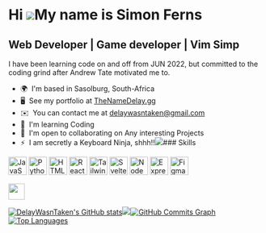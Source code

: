 # Hi ![](https://user-images.githubusercontent.com/18350557/176309783-0785949b-9127-417c-8b55-ab5a4333674e.gif)My name is Simon Ferns

## Web Developer | Game developer | Vim Simp

I have been learning code on and off from JUN 2022, but committed to the coding grind after Andrew Tate motivated me to.

- 🌍  I'm based in Sasolburg, South-Africa
- 🖥️  See my portfolio at [TheNameDelay.gg](http://TheNameDelay.gg)
- ✉️  You can contact me at [delaywasntaken@gmail.com](mailto:delaywasntaken@gmail.com)
- 🧠  I'm learning Coding
- 🤝  I'm open to collaborating on Any interesting Projects
- ⚡  I am secretly a Keyboard Ninja, shhh!!<a href="https://www.github.com/DelayWasnTaken" target="_blank" rel="noreferrer"><img
                  src="https://img.shields.io/github/followers/DelayWasnTaken?logo=github&style=for-the-badge&color=0891b2&labelColor=1c1917" /></a>### Skills
<p align="left">
<a href="https://developer.mozilla.org/en-US/docs/Web/JavaScript" target="_blank" rel="noreferrer"><img src="https://raw.githubusercontent.com/danielcranney/readme-generator/main/public/icons/skills/javascript-colored.svg" width="36" height="36" alt="JavaScript" /></a>
<a href="https://www.python.org/" target="_blank" rel="noreferrer"><img src="https://raw.githubusercontent.com/danielcranney/readme-generator/main/public/icons/skills/python-colored.svg" width="36" height="36" alt="Python" /></a>
<a href="https://developer.mozilla.org/en-US/docs/Glossary/HTML5" target="_blank" rel="noreferrer"><img src="https://raw.githubusercontent.com/danielcranney/readme-generator/main/public/icons/skills/html5-colored.svg" width="36" height="36" alt="HTML5" /></a>
<a href="https://reactjs.org/" target="_blank" rel="noreferrer"><img src="https://raw.githubusercontent.com/danielcranney/readme-generator/main/public/icons/skills/react-colored.svg" width="36" height="36" alt="React" /></a>
<a href="https://tailwindcss.com/" target="_blank" rel="noreferrer"><img src="https://raw.githubusercontent.com/danielcranney/readme-generator/main/public/icons/skills/tailwindcss-colored.svg" width="36" height="36" alt="TailwindCSS" /></a>
<a href="https://svelte.dev/" target="_blank" rel="noreferrer"><img src="https://raw.githubusercontent.com/danielcranney/readme-generator/main/public/icons/skills/svelte-colored.svg" width="36" height="36" alt="Svelte" /></a>
<a href="https://nodejs.org/en/" target="_blank" rel="noreferrer"><img src="https://raw.githubusercontent.com/danielcranney/readme-generator/main/public/icons/skills/nodejs-colored.svg" width="36" height="36" alt="NodeJS" /></a>
<a href="https://expressjs.com/" target="_blank" rel="noreferrer"><img src="https://raw.githubusercontent.com/danielcranney/readme-generator/main/public/icons/skills/express-colored.svg" width="36" height="36" alt="Express" /></a>
<a href="https://www.figma.com/" target="_blank" rel="noreferrer"><img src="https://raw.githubusercontent.com/danielcranney/readme-generator/main/public/icons/skills/figma-colored.svg" width="36" height="36" alt="Figma" /></a>
</p>                      
<a href="https://www.github.com/DelayWasnTaken" target="_blank" rel="noreferrer"><img src="https://raw.githubusercontent.com/danielcranney/readme-generator/main/public/icons/socials/github.svg" width="32" height="32" /></a></p>
<a
                      href="http://www.github.com/DelayWasnTaken"><img src="https://github-readme-stats.vercel.app/api?username=DelayWasnTaken&show_icons=true&hide=&count_private=true&title_color=0891b2&text_color=ffffff&icon_color=0891b2&bg_color=1c1917&hide_border=true&show_icons=true" alt="DelayWasnTaken's GitHub stats" /></a><a
                      href="http://www.github.com/DelayWasnTaken"><img
                  src="https://github-readme-streak-stats.herokuapp.com/?user=DelayWasnTaken&stroke=ffffff&background=1c1917&ring=0891b2&fire=0891b2&currStreakNum=ffffff&currStreakLabel=0891b2&sideNums=ffffff&sideLabels=ffffff&dates=ffffff&hide_border=true" /></a><a
                      href="http://www.github.com/DelayWasnTaken"><img src="https://github-readme-activity-graph.cyclic.app/graph?username=DelayWasnTaken&bg_color=1c1917&color=ffffff&line=0891b2&point=ffffff&area_color=1c1917&area=true&hide_border=true&custom_title=GitHub%20Commits%20Graph" alt="GitHub Commits Graph" /></a><a href="https://github.com/DelayWasnTaken" align="left"><img src="https://github-readme-stats.vercel.app/api/top-langs/?username=DelayWasnTaken&langs_count=10&title_color=0891b2&text_color=ffffff&icon_color=0891b2&bg_color=1c1917&hide_border=true&locale=en&custom_title=Top%20%Languages" alt="Top Languages" /></a>
